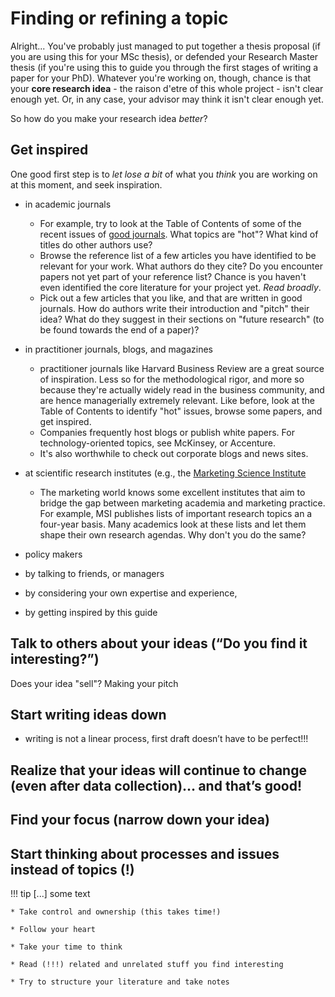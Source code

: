 # Finding or refining a topic

Alright... You've probably just managed to put together a thesis proposal
(if you are using this for your MSc thesis), or defended your Research Master
thesis (if you're using this to guide you through the first stages of writing
a paper for your PhD). Whatever you're working on, though, chance is that your
**core research idea** - the raison d'etre of this whole project - isn't clear
enough yet. Or, in any case, your advisor may think it isn't clear enough yet.

So how do you make your research idea *better*?

## Get inspired

One good first step is to *let lose a bit* of what you *think* you are
working on at this moment, and seek inspiration.

* in academic journals
    * For example, try to look at the Table of Contents of some of
    the recent issues of [good journals](literature.md). What topics
    are "hot"? What kind of titles do other authors use?
    * Browse the reference list of a few articles you have identified to be relevant
    for your work. What authors do they cite? Do you encounter papers not
    yet part of your reference list? Chance is you haven't even
    identified the core literature for your project yet. *Read broadly*.
    * Pick out a few articles that you like, and that are written in
    good journals. How do authors write their introduction and "pitch" their idea? What do
    they suggest in their sections on "future research" (to be found
    towards the end of a paper)?
* in practitioner journals, blogs, and magazines
    * practitioner journals like Harvard Business Review are a great
    source of inspiration. Less so for the methodological rigor, and more
    so because they're actually widely read in the business community, and are
    hence managerially extremely relevant. Like before, look at the Table
    of Contents to identify "hot" issues, browse some papers, and get inspired.
    * Companies frequently host blogs or publish white papers.
    For technology-oriented topics, see McKinsey, or Accenture.
    * It's also worthwhile to check out corporate blogs and news sites.
* at scientific research institutes (e.g., the [Marketing Science Institute](http://msi.org/)
    * The marketing world knows some excellent institutes that aim to bridge
    the gap between marketing academia and marketing practice. For example,
    MSI publishes lists of important research topics an a four-year basis.
    Many academics look at these lists and let them shape their own research
    agendas. Why don't you do the same?
* policy makers

* by talking to friends, or managers
* by considering your own expertise and experience,
* by getting inspired by this guide

## Talk to others about your ideas (“Do you find it interesting?”)

Does your idea "sell"? Making your pitch

## Start writing ideas down
* writing is not a linear process, first draft doesn’t have to be perfect!!!

## Realize that your ideas will continue to change (even after data collection)… and that’s good!

## Find your focus (narrow down your idea)

## Start thinking about processes and issues instead of topics (!)

!!! tip
    [...] some text

    * Take control and ownership (this takes time!)

    * Follow your heart

    * Take your time to think

    * Read (!!!) related and unrelated stuff you find interesting

    * Try to structure your literature and take notes
